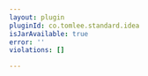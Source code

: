 ```yaml
---
layout: plugin
pluginId: co.tomlee.standard.idea
isJarAvailable: true
error: ''
violations: []

---
```

